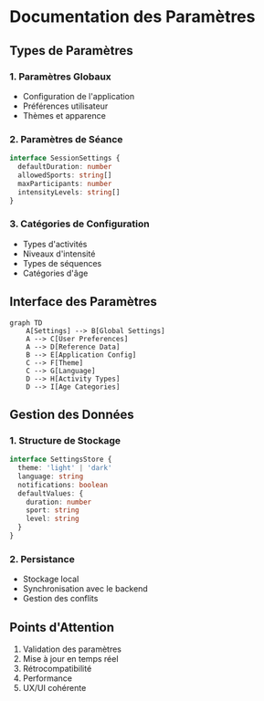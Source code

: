 
# Documentation des Paramètres

## Types de Paramètres

### 1. Paramètres Globaux
- Configuration de l'application
- Préférences utilisateur
- Thèmes et apparence

### 2. Paramètres de Séance
```typescript
interface SessionSettings {
  defaultDuration: number
  allowedSports: string[]
  maxParticipants: number
  intensityLevels: string[]
}
```

### 3. Catégories de Configuration
- Types d'activités
- Niveaux d'intensité
- Types de séquences
- Catégories d'âge

## Interface des Paramètres

```mermaid
graph TD
    A[Settings] --> B[Global Settings]
    A --> C[User Preferences]
    A --> D[Reference Data]
    B --> E[Application Config]
    C --> F[Theme]
    C --> G[Language]
    D --> H[Activity Types]
    D --> I[Age Categories]
```

## Gestion des Données

### 1. Structure de Stockage
```typescript
interface SettingsStore {
  theme: 'light' | 'dark'
  language: string
  notifications: boolean
  defaultValues: {
    duration: number
    sport: string
    level: string
  }
}
```

### 2. Persistance
- Stockage local
- Synchronisation avec le backend
- Gestion des conflits

## Points d'Attention
1. Validation des paramètres
2. Mise à jour en temps réel
3. Rétrocompatibilité
4. Performance
5. UX/UI cohérente


